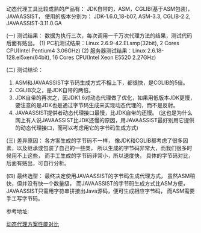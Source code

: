 
动态代理工具比较成熟的产品有：
JDK自带的，ASM，CGLIB(基于ASM包装)，JAVAASSIST，
使用的版本分别为：
JDK-1.6.0_18-b07, ASM-3.3, CGLIB-2.2, JAVAASSIST-3.11.0.GA

(一) 测试结果：
数据为执行三次，每次调用一千万次代理方法的结果，测试代码后面有贴出。
(1) PC机测试结果：Linux 2.6.9-42.ELsmp(32bit), 2 Cores CPU(Intel Pentium4 3.06GHz)
(2) 服务器测试结果：Linux 2.6.18-128.el5xen(64bit), 16 Cores CPU(Intel Xeon E5520 2.27GHz)



(二) 测试结论：
1. ASM和JAVAASSIST字节码生成方式不相上下，都很快，是CGLIB的5倍。
2. CGLIB次之，是JDK自带的两倍。
3. JDK自带的再次之，因JDK1.6对动态代理做了优化，如果用低版本JDK更慢，要注意的是JDK也是通过字节码生成来实现动态代理的，而不是反射。
4. JAVAASSIST提供者动态代理接口最慢，比JDK自带的还慢。
(这也是为什么网上有人说JAVAASSIST比JDK还慢的原因，用JAVAASSIST最好别用它提供的动态代理接口，而可以考虑用它的字节码生成方式)

(三) 差异原因：
各方案生成的字节码不一样，
像JDK和CGLIB都考虑了很多因素，以及继承或包装了自己的一些类，
所以生成的字节码非常大，而我们很多时候用不上这些，
而手工生成的字节码非常小，所以速度快，
具体的字节码对比，后面有贴出，可自行分析。

(四) 最终选型：
最终决定使用JAVAASSIST的字节码生成代理方式，
虽然ASM稍快，但并没有快一个数量级，
而JAVAASSIST的字节码生成方式比ASM方便，
JAVAASSIST只需用字符串拼接出Java源码，便可生成相应字节码，
而ASM需要手工写字节码。


参考地址:

[动态代理方案性能对比](http://www.lai18.com/content/3251312.html)